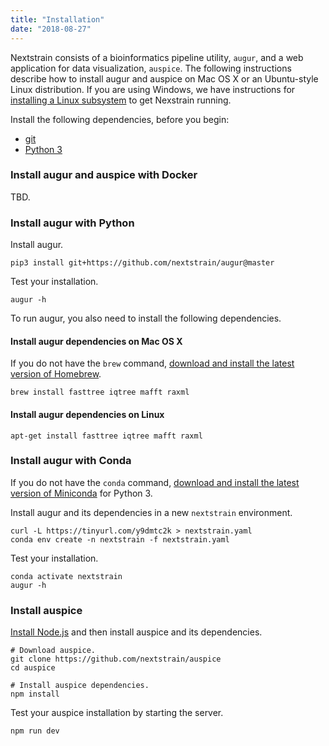 ```yaml
---
title: "Installation"
date: "2018-08-27"
---
```


Nextstrain consists of a bioinformatics pipeline utility, `augur`, and a web application for data visualization, `auspice`.
The following instructions describe how to install augur and auspice on Mac OS X or an Ubuntu-style Linux distribution.
If you are using Windows, we have instructions for [installing a Linux subsystem](/docs/getting-started/windows-help) to get Nexstrain running.

Install the following dependencies, before you begin:

* [git](https://git-scm.com/downloads)
* [Python 3](https://www.python.org/downloads/)

### Install augur and auspice with Docker

TBD.

### Install augur with Python

Install augur.

```
pip3 install git+https://github.com/nextstrain/augur@master
```

Test your installation.

```
augur -h
```

To run augur, you also need to install the following dependencies.

#### Install augur dependencies on Mac OS X

If you do not have the `brew` command, [download and install the latest version of Homebrew](https://brew.sh/).

```
brew install fasttree iqtree mafft raxml
```

#### Install augur dependencies on Linux

```
apt-get install fasttree iqtree mafft raxml
```

### Install augur with Conda

If you do not have the `conda` command, [download and install the latest version of Miniconda](https://conda.io/miniconda.html) for Python 3.

Install augur and its dependencies in a new `nextstrain` environment.

```
curl -L https://tinyurl.com/y9dmtc2k > nextstrain.yaml
conda env create -n nextstrain -f nextstrain.yaml
```

Test your installation.

```
conda activate nextstrain
augur -h
```

### Install auspice

[Install Node.js](https://nodesource.com/blog/installing-node-js-tutorial-using-nvm-on-mac-os-x-and-ubuntu/) and then install auspice and its dependencies.

```
# Download auspice.
git clone https://github.com/nextstrain/auspice
cd auspice

# Install auspice dependencies.
npm install
```

Test your auspice installation by starting the server.

```
npm run dev
```
